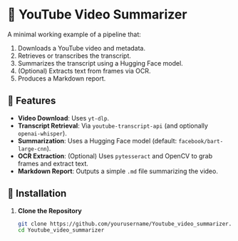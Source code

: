 # 🎥 YouTube Video Summarizer

A minimal working example of a pipeline that:
1. Downloads a YouTube video and metadata.
2. Retrieves or transcribes the transcript.
3. Summarizes the transcript using a Hugging Face model.
4. (Optional) Extracts text from frames via OCR.
5. Produces a Markdown report.

## 📌 Features

- **Video Download**: Uses `yt-dlp`.
- **Transcript Retrieval**: Via `youtube-transcript-api` (and optionally `openai-whisper`).
- **Summarization**: Uses a Hugging Face model (default: `facebook/bart-large-cnn`).
- **OCR Extraction**: (Optional) Uses `pytesseract` and OpenCV to grab frames and extract text.
- **Markdown Report**: Outputs a simple `.md` file summarizing the video.

## 🚀 Installation

1. **Clone the Repository**
   ```bash
   git clone https://github.com/yourusername/Youtube_video_summarizer.git
   cd Youtube_video_summarizer
